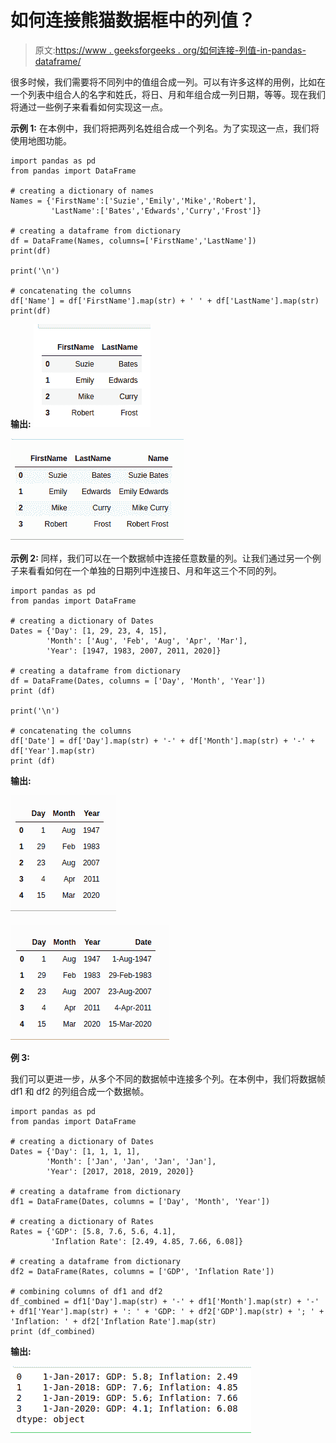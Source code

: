 # 如何连接熊猫数据框中的列值？

> 原文:[https://www . geeksforgeeks . org/如何连接-列值-in-pandas-dataframe/](https://www.geeksforgeeks.org/how-to-concatenate-column-values-in-pandas-dataframe/)

很多时候，我们需要将不同列中的值组合成一列。可以有许多这样的用例，比如在一个列表中组合人的名字和姓氏，将日、月和年组合成一列日期，等等。现在我们将通过一些例子来看看如何实现这一点。

**示例 1:** 在本例中，我们将把两列名姓组合成一个列名。为了实现这一点，我们将使用地图功能。

```
import pandas as pd
from pandas import DataFrame 

# creating a dictionary of names
Names = {'FirstName':['Suzie','Emily','Mike','Robert'],
         'LastName':['Bates','Edwards','Curry','Frost']}

# creating a dataframe from dictionary
df = DataFrame(Names, columns=['FirstName','LastName'])
print(df)

print('\n')

# concatenating the columns
df['Name'] = df['FirstName'].map(str) + ' ' + df['LastName'].map(str)
print(df)
```

**输出:**
![pandas-concatenate-column-2](img/c778b41946da09b85355ab8466bfacf2.png)

![pandas-concatenate-column-2](img/2821ec4942036cd2da02e1a884c33dca.png)

**示例 2:** 同样，我们可以在一个数据帧中连接任意数量的列。让我们通过另一个例子来看看如何在一个单独的日期列中连接日、月和年这三个不同的列。

```
import pandas as pd
from pandas import DataFrame 

# creating a dictionary of Dates
Dates = {'Day': [1, 29, 23, 4, 15], 
        'Month': ['Aug', 'Feb', 'Aug', 'Apr', 'Mar'], 
        'Year': [1947, 1983, 2007, 2011, 2020]}

# creating a dataframe from dictionary
df = DataFrame(Dates, columns = ['Day', 'Month', 'Year'])
print (df)

print('\n')

# concatenating the columns
df['Date'] = df['Day'].map(str) + '-' + df['Month'].map(str) + '-' + df['Year'].map(str)
print (df)
```

**输出:**

![pandas-concatenate-column-3](img/84dd00737971fa4b4d30c3731d499bbe.png)

![pandas-concatenate-column-4](img/c1ec0f47729a0686f21ca5182d1630fb.png)

**例 3:**

我们可以更进一步，从多个不同的数据帧中连接多个列。在本例中，我们将数据帧 df1 和 df2 的列组合成一个数据帧。

```
import pandas as pd
from pandas import DataFrame 

# creating a dictionary of Dates
Dates = {'Day': [1, 1, 1, 1], 
        'Month': ['Jan', 'Jan', 'Jan', 'Jan'], 
        'Year': [2017, 2018, 2019, 2020]} 

# creating a dataframe from dictionary
df1 = DataFrame(Dates, columns = ['Day', 'Month', 'Year']) 

# creating a dictionary of Rates
Rates = {'GDP': [5.8, 7.6, 5.6, 4.1], 
         'Inflation Rate': [2.49, 4.85, 7.66, 6.08]} 

# creating a dataframe from dictionary
df2 = DataFrame(Rates, columns = ['GDP', 'Inflation Rate'])

# combining columns of df1 and df2
df_combined = df1['Day'].map(str) + '-' + df1['Month'].map(str) + '-' + df1['Year'].map(str) + ': ' + 'GDP: ' + df2['GDP'].map(str) + '; ' + 'Inflation: ' + df2['Inflation Rate'].map(str)
print (df_combined)
```

**输出:**

![pandas-concatenate-column-5](img/5306b7305eb71c357133906ad5b76338.png)